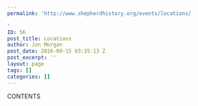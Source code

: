 ```yaml
---
permalink: 'http://www.shepherdhistory.org/events/locations/

'
ID: 56
post_title: Locations
author: Jon Morgan
post_date: 2016-09-15 03:35:13 Z
post_excerpt: ''
layout: page
tags: []
categories: []
---
```


CONTENTS